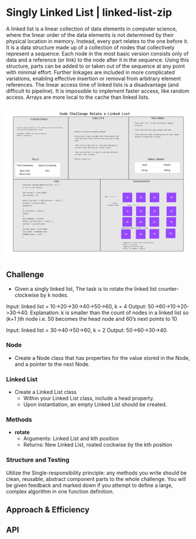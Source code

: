 # Singly Linked List | linked-list-zip
<!-- Short summary or background information -->

A linked list is a linear collection of data elements in computer science, where the linear order of the data elements is not determined by their physical location in memory. Instead, every part relates to the one before it. It is a data structure made up of a collection of nodes that collectively represent a sequence. Each node in the most basic version consists only of data and a reference (or link) to the node after it in the sequence. Using this structure, parts can be added to or taken out of the sequence at any point with minimal effort. Further linkages are included in more complicated variations, enabling effective insertion or removal from arbitrary element references. The linear access time of linked lists is a disadvantage (and difficult to pipeline). It is impossible to implement faster access, like random access. Arrays are more local to the cache than linked lists.

![Linked Lists](./img/rotate.png)

## Challenge
<!-- Description of the challenge -->

- Given a singly linked list, The task is to rotate the linked list counter-clockwise by k nodes.

Input: linked list = 10->20->30->40->50->60, k = 4
Output: 50->60->10->20->30->40.
Explanation: k is smaller than the count of nodes in a linked list so (k+1 )th node i.e. 50 becomes the head node and 60’s next points to 10

Input: linked list = 30->40->50->60, k = 2
Output: 50->60->30->40.

### Node

- Create a Node class that has properties for the value stored in the Node, and a pointer to the next Node.

### Linked List

- Create a Linked List class
  - Within your Linked List class, include a head property.
  - Upon instantiation, an empty Linked List should be created.

### Methods

- **rotate**
  - Arguments: Linked List and kth position
  - Returns:  New Linked List, roated cockwise by the kth position

### Structure and Testing

Utilize the Single-responsibility principle: any methods you write should be clean, reusable, abstract component parts to the whole challenge. You will be given feedback and marked down if you attempt to define a large, complex algorithm in one function definition.


## Approach & Efficiency
<!-- What approach did you take? Why? What is the Big O space/time for this approach? -->

## API
<!-- Description of each method publicly available to your Linked List -->
